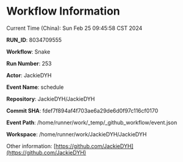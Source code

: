 # Workflow Information

Current Time (China): Sun Feb 25 09:45:58 CST 2024  

**RUN_ID**: 8034709555  

**Workflow**: Snake  

**Run Number**: 253  

**Actor**: JackieDYH  

**Event Name**: schedule  

**Repository**: JackieDYH/JackieDYH  

**Commit SHA**: fdef7f894af4f703ae6a29de6d0f97c116cf0170  

**Event Path**: /home/runner/work/_temp/_github_workflow/event.json  

**Workspace**: /home/runner/work/JackieDYH/JackieDYH  

Other information: [https://github.com/JackieDYH](https://github.com/JackieDYH)

